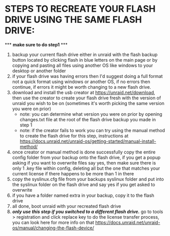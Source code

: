 # STEPS TO RECREATE YOUR FLASH DRIVE USING THE SAME FLASH DRIVE:

*** **make sure to do step1** ***

1. backup your current flash drive either in unraid with the flash backup button located by clicking flash in blue letters on the main page or by 
copying and pasting all files using another OS like windows to your desktop or another folder
2. if your flash drive was having errors then I'd suggest doing a full format not a quick format using windows or another OS, if no errors then 
continue, if errors it might be worth changing to a new flash drive.
3. download and install the usb creator at https://unraid.net/download, then use the creator to create your flash drive fresh with the version of 
unraid you wish to be on (sometimes it's worth picking the same version you were on prior)
    - note: you can determine what version you were on prior by opening changes.txt file at the root of the flash drive backup you made in step 1
    - note: if the creator fails to work you can try using the manual method to create the flash drive for this step, instructions at 
https://docs.unraid.net/unraid-os/getting-started/manual-install-method/
4. once creator or manual method is done successfully copy the entire config folder from your backup onto the flash drive, if you get a popup asking 
if you want to overwrite files say yes, then make sure there is only 1 .key file within config, deleting all but the one that matches your current 
license if there happens to be more than 1 in there
5. copy the syslinux.cfg file from your backups syslinux folder and put into the syslinux folder on the flash drive and say yes if you get asked to 
overwrite
6. if you have a folder named extra in your backup, copy it to the flash drive
7. all done, boot unraid with your recreated flash drive
8. ***only use this step if you switched to a different flash drive.***
go to tools > registration and click replace key to do the license transfer process, you can look here for more info on that https://docs.unraid.net/unraid-os/manual/changing-the-flash-device/
